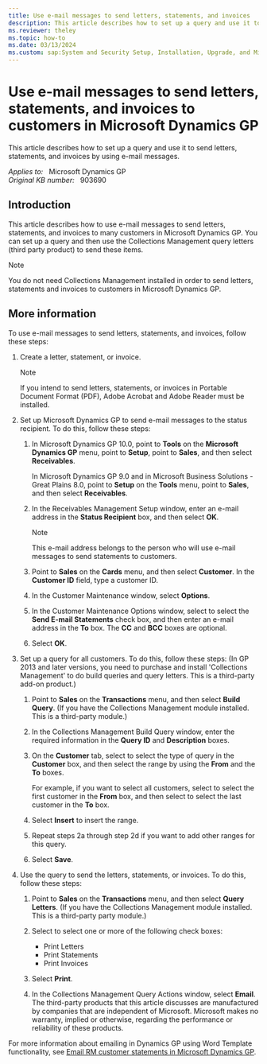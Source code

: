 ```yaml
---
title: Use e-mail messages to send letters, statements, and invoices
description: This article describes how to set up a query and use it to send letters, statements, and invoices by using e-mail messages.
ms.reviewer: theley
ms.topic: how-to
ms.date: 03/13/2024
ms.custom: sap:System and Security Setup, Installation, Upgrade, and Migrations
---
```

# Use e-mail messages to send letters, statements, and invoices to customers in Microsoft Dynamics GP

This article describes how to set up a query and use it to send letters, statements, and invoices by using e-mail messages.

_Applies to:_ &nbsp; Microsoft Dynamics GP  
_Original KB number:_ &nbsp; 903690

## Introduction

This article describes how to use e-mail messages to send letters, statements, and invoices to many customers in Microsoft Dynamics GP. You can set up a query and then use the Collections Management query letters (third party product) to send these items.

> [!NOTE]
> You do not need Collections Management installed in order to send letters, statements and invoices to customers in Microsoft Dynamics GP.

## More information

To use e-mail messages to send letters, statements, and invoices, follow these steps:

1. Create a letter, statement, or invoice.

   > [!NOTE]
   > If you intend to send letters, statements, or invoices in Portable Document Format (PDF), Adobe Acrobat and Adobe Reader must be installed.

2. Set up Microsoft Dynamics GP to send e-mail messages to the status recipient. To do this, follow these steps:

   1. In Microsoft Dynamics GP 10.0, point to **Tools** on the **Microsoft Dynamics GP** menu, point to **Setup**, point to **Sales**, and then select **Receivables**.

      In Microsoft Dynamics GP 9.0 and in Microsoft Business Solutions - Great Plains 8.0, point to **Setup** on the **Tools** menu, point to **Sales**, and then select **Receivables**.

   2. In the Receivables Management Setup window, enter an e-mail address in the **Status Recipient** box, and then select **OK**.

      > [!NOTE]
      > This e-mail address belongs to the person who will use e-mail messages to send statements to customers.

   3. Point to **Sales** on the **Cards** menu, and then select **Customer**. In the **Customer ID** field, type a customer ID.
   4. In the Customer Maintenance window, select **Options**.
   5. In the Customer Maintenance Options window, select to select the **Send E-mail Statements** check box, and then enter an e-mail address in the **To** box. The **CC** and **BCC** boxes are optional.
   6. Select **OK**.

3. Set up a query for all customers. To do this, follow these steps: (In GP 2013 and later versions, you need to purchase and install 'Collections Management' to do build queries and query letters. This is a third-party add-on product.)

   1. Point to **Sales** on the **Transactions** menu, and then select **Build Query**. (If you have the Collections Management module installed. This is a third-party module.)
   2. In the Collections Management Build Query window, enter the required information in the **Query ID** and **Description** boxes.
   3. On the **Customer** tab, select to select the type of query in the **Customer** box, and then select the range by using the **From** and the **To** boxes.

      For example, if you want to select all customers, select to select the first customer in the **From** box, and then select to select the last customer in the **To** box.

   4. Select **Insert** to insert the range.
   5. Repeat steps 2a through step 2d if you want to add other ranges for this query.
   6. Select **Save**.

4. Use the query to send the letters, statements, or invoices. To do this, follow these steps:

   1. Point to **Sales** on the **Transactions** menu, and then select **Query Letters**. (If you have the Collections Management module installed. This is a third-party party module.)
   2. Select to select one or more of the following check boxes:

      - Print Letters
      - Print Statements
      - Print Invoices

   3. Select **Print**.
   4. In the Collections Management Query Actions window, select **Email**. The third-party products that this article discusses are manufactured by companies that are independent of Microsoft. Microsoft makes no warranty, implied or otherwise, regarding the performance or reliability of these products.

For more information about emailing in Dynamics GP using Word Template functionality, see [Email RM customer statements in Microsoft Dynamics GP](https://support.microsoft.com/topic/d20a5633-74f3-ba84-28d1-e6e3f9720ab0).
